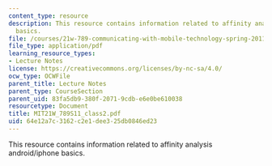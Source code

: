 ```yaml
---
content_type: resource
description: This resource contains information related to affinity analysis android/iphone
  basics.
file: /courses/21w-789-communicating-with-mobile-technology-spring-2011/64e12a7c3162c2e1dee325db0846ed23_MIT21W_789S11_class2.pdf
file_type: application/pdf
learning_resource_types:
- Lecture Notes
license: https://creativecommons.org/licenses/by-nc-sa/4.0/
ocw_type: OCWFile
parent_title: Lecture Notes
parent_type: CourseSection
parent_uid: 83fa5db9-380f-2071-9cdb-e6e0be610038
resourcetype: Document
title: MIT21W_789S11_class2.pdf
uid: 64e12a7c-3162-c2e1-dee3-25db0846ed23
---
```

This resource contains information related to affinity analysis android/iphone basics.
